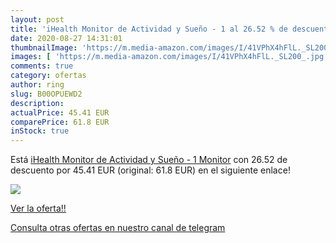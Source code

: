 ```yaml
---
layout: post
title: 'iHealth Monitor de Actividad y Sueño - 1 al 26.52 % de descuento'
date: 2020-08-27 14:31:01
thumbnailImage: 'https://m.media-amazon.com/images/I/41VPhX4hFlL._SL200_.jpg'
images: [ 'https://m.media-amazon.com/images/I/41VPhX4hFlL._SL200_.jpg' ]
comments: true
category: ofertas
author: ring
slug: B00OPUEWD2
description:
actualPrice: 45.41 EUR
comparePrice: 61.8 EUR
inStock: true
---
```


Está [iHealth Monitor de Actividad y Sueño - 1 Monitor](https://www.amazon.com/dp/B00OPUEWD2/?tag=redken08-20) con 26.52 de descuento por 45.41 EUR (original: 61.8 EUR) en el siguiente enlace!

[![](https://m.media-amazon.com/images/I/41VPhX4hFlL._SL200_.jpg)](https://www.amazon.com/dp/B00OPUEWD2/?tag=redken08-20)

[Ver la oferta!!](https://www.amazon.com/dp/B00OPUEWD2/?tag=redken08-20)

[Consulta otras ofertas en nuestro canal de telegram](https://t.me/s/ofertas25)
